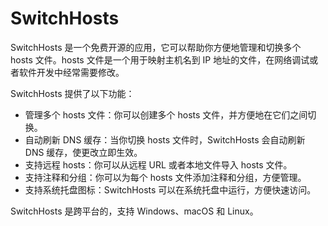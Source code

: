 # SwitchHosts

SwitchHosts 是一个免费开源的应用，它可以帮助你方便地管理和切换多个 hosts 文件。hosts 文件是一个用于映射主机名到 IP 地址的文件，在网络调试或者软件开发中经常需要修改。

SwitchHosts 提供了以下功能：

- 管理多个 hosts 文件：你可以创建多个 hosts 文件，并方便地在它们之间切换。
- 自动刷新 DNS 缓存：当你切换 hosts 文件时，SwitchHosts 会自动刷新 DNS 缓存，使更改立即生效。
- 支持远程 hosts：你可以从远程 URL 或者本地文件导入 hosts 文件。
- 支持注释和分组：你可以为每个 hosts 文件添加注释和分组，方便管理。
- 支持系统托盘图标：SwitchHosts 可以在系统托盘中运行，方便快速访问。

SwitchHosts 是跨平台的，支持 Windows、macOS 和 Linux。
